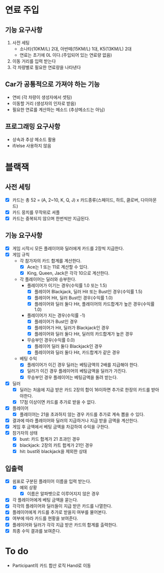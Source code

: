 # 연료 주입

## 기능 요구사항

1. 사전 세팅
    - 소나타(10KM/L) 2대, 아반떼(15KM/L) 1대, K5(13KM/L) 2대
    - 연료는 초기에 0L 이다.(주입되어 있는 연료량 없음)
2. 이동 거리를 입력 받는다
3. 각 차량별로 필요한 연료량을 나타낸다

## Car가 공통적으로 가져야 하는 기능

- 연비 (각 차량이 생성자에서 셋팅)
- 이동할 거리 (생성자의 인자로 받음)
- 필요한 연료를 계산하는 메소드 (추상메소드는 아님)

## 프로그래밍 요구사항

- 상속과 추상 메소드 활용
- if/else 사용하지 않음

# 블랙잭

## 사전 세팅

- [x] 카드는 총 52 = (A, 2~10, K, Q, J) x 카드종류(스페이드, 하트, 클로버, 다이아몬드)
- [x] 카드 뭉치를 무작위로 셔플
- [x] 카드는 중복되지 않으며 한번씩만 지급된다.

## 기능 요구사항

- [x] 게임 시작시 모든 플레이어와 딜러에게 카드를 2장씩 지급한다.
- [x] 게임 규칙
    - 각 참가자의 카드 합계를 계산한다.
        - [x] Ace는 1 또는 11로 계산할 수 있다.
        - [x] King, Queen, Jack은 각각 10으로 계산한다.
    - 각 플레이어는 딜러와 승부한다.
        - 플레이어가 이기는 경우(수익률 1.0 또는 1.5)
            - [x] 플레이어 Blackjack, 딜러 Hit 또는 Bust인 경우(수익률 1.5)
            - [x] 플레이어 Hit, 딜러 Bust인 경우(수익률 1.0)
            - [x] 플레이어와 딜러 둘다 Hit, 플레이어의 카드합계가 높은 경우(수익률 1.0)
        - 플레이어가 지는 경우(수익률 -1)
            - [x] 플레이어가 Bust인 경우
            - [x] 플레이어가 Hit, 딜러가 Blackjack인 경우
            - [x] 플레이어와 딜러 둘다 Hit, 딜러의 카드합계가 높은 경우
        - 무승부인 경우(수익률 0.0)
            - [x] 플레이어 딜러 둘다 Blackjack인 경우
            - [x] 플레이어와 딜러 둘다 Hit, 카드합계가 같은 경우
    - 베팅 수익
        - [x] 플레이어가 이긴 경우 딜러는 베팅금액의 2배를 지급해야 한다.
        - [x] 딜러가 이긴 경우 플레이어의 베팅금액을 딜러가 가진다.
        - [x] 무승부인 경우 플레이어는 베팅금액을 돌려 받는다.
- [x] 딜러
    - [x] 딜러는 처음에 지급 받은 카드 2장의 합이 16이하면 추가로 한장의 카드를 받아야한다.
    - [x] 17점 이상이면 카드를 추가로 받을 수 없다.
- [x] 플레이어
    - [x] 플레이어는 21을 초과하지 않는 경우 카드를 추가로 계속 뽑을 수 있다.
- [x] 결과에 따라 플레이어와 딜러의 지급하거나 지급 받을 금액을 계산한다.
- [x] 게임 후 금액에서 베팅 금액을 차감하여 수익을 구한다.
- [x] 참가자의 상태
    - [x] bust: 카드 합계가 21 초과인 경우
    - [x] blackjack: 2장의 카트 합계가 21인 경우
    - [x] hit: bust와 blackjack을 제외한 상태

## 입출력

- [x] 쉼표로 구분된 플레이어 이름을 입력 받는다.
    - [x] 예외 상황
        - [x] 이름은 알파벳으로 이루어지지 않은 경우
- [x] 각 플레이어에게 베팅 금액을 묻는다.
- [x] 각각의 플레이어와 딜러들이 지급 받은 카드를 나열한다.
- [x] 플레이어에게 카드를 추가로 받을지 여부를 물어본다.
- [x] 여부에 따라 카드를 현황을 보여준다.
- [x] 플레이어와 딜러가 각각 지급 받은 카드의 합계를 출력한다.
- [x] 최종 수익 결과를 보여준다.

# To do

- Participant의 카드 합산 로직 Hand로 이동
